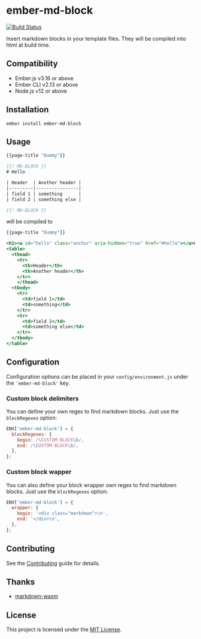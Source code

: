 # ember-md-block

[![Build Status](https://github.com/concordnow/ember-md-block/actions/workflows/main.yml/badge.svg?branch=master)](https://github.com/concordnow/ember-md-block/actions/workflows/main.yml)

Insert markdown blocks in your template files.
They will be compiled into html at build time.

## Compatibility

- Ember.js v3.16 or above
- Ember CLI v2.13 or above
- Node.js v12 or above

## Installation

```
ember install ember-md-block
```

## Usage

```handlebars
{{page-title "Dummy"}}

{{! MD-BLOCK }}
# Hello

| Header  | Another header |
|---------|----------------|
| field 1 | something      |
| field 2 | something else |

{{! MD-BLOCK }}

```

will be compiled to

```handlebars
{{page-title "Dummy"}}

<h1><a id="hello" class="anchor" aria-hidden="true" href="#hello"></a>Hello</h1>
<table>
  <thead>
    <tr>
      <th>Header</th>
      <th>Another header</th>
    </tr>
    </thead>
  <tbody>
    <tr>
      <td>field 1</td>
      <td>something</td>
    </tr>
    <tr>
      <td>field 2</td>
      <td>something else</td>
    </tr>
  </tbody>
</table>
```

## Configuration

Configuration options can be placed in your `config/environment.js` under the `'ember-md-block'` key.

### Custom block delimiters

You can define your own regex to find markdown blocks. Just use the `blockRegexes` option:

```javascript
ENV['ember-md-block'] = {
  blockRegexes: {
    begin: /\CUSTOM-BLOCK\b/,
    end: /\CUSTOM-BLOCK\b/,
  },
};
```

### Custom block wapper

You can also define your block wrapper own regex to find markdown blocks. Just use the `blockRegexes` option:

```javascript
ENV['ember-md-block'] = {
  wrapper: {
    begin: '<div class="markdown">\n',
    end: '</div>\n',
  },
};
```

## Contributing

See the [Contributing](CONTRIBUTING.md) guide for details.

## Thanks

- [markdown-wasm](https://github.com/rsms/markdown-wasm)

## License

This project is licensed under the [MIT License](LICENSE.md).
